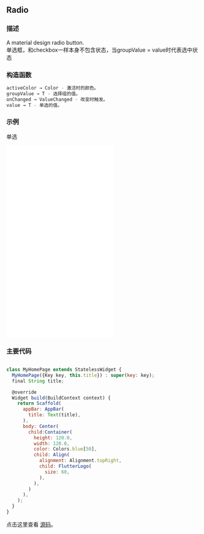 ## Radio

### 描述
A material design radio button.  
单选框，和checkbox一样本身不包含状态，当groupValue = value时代表选中状态
### 构造函数
```javascript
activeColor → Color - 激活时的颜色。
groupValue → T - 选择组的值。
onChanged → ValueChanged - 改变时触发。
value → T - 单选的值。
```


### 示例  
单选
<iframe src="./web/index.html" width="280px" height="500px" frameborder="0" scrolling="no"></iframe>

### 主要代码
```javascript

class MyHomePage extends StatelessWidget {
  MyHomePage({Key key, this.title}) : super(key: key);
  final String title;

  @override
  Widget build(BuildContext context) {
    return Scaffold(
      appBar: AppBar(
        title: Text(title),
      ),
      body: Center(
        child:Container(
          height: 120.0,
          width: 120.0,
          color: Colors.blue[50],
          child: Align(
            alignment: Alignment.topRight,
            child: FlutterLogo(
              size: 60,
            ),
          ),
        )
      ), 
    );
  }
}
```

点击这里查看 [源码](./web/main.dart)。

